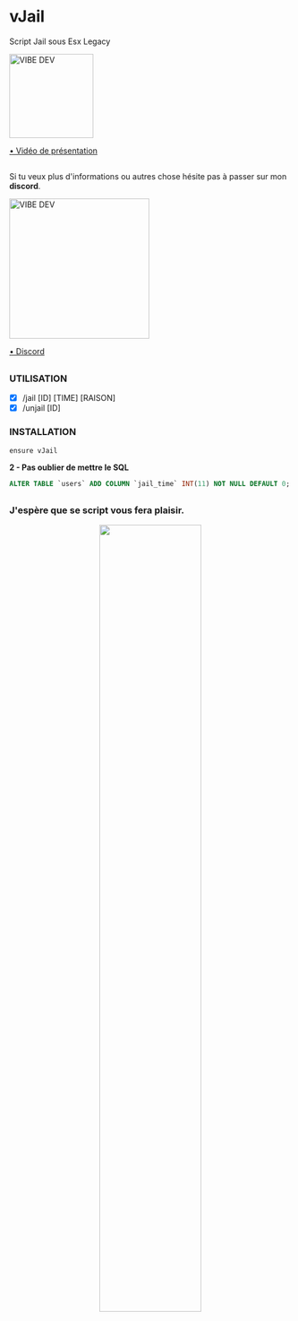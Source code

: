 # vJail
Script Jail sous Esx Legacy

<a href="https://youtu.be/hf03CAPXHGg">
<img alt="VIBE DEV" width="150px" src="https://cdn.discordapp.com/attachments/863444292579360799/909084091570343976/download_1.png" />
  
• Vidéo de présentation
</a>

##

Si tu veux plus d'informations ou autres chose hésite pas à passer sur mon **discord**.

<a href="https://discord.gg/nF9aHrSJh6">
<img alt="VIBE DEV" width="250px" src="https://cdn.discordapp.com/attachments/863444292579360799/909083496453115964/download.png" />
  
• Discord</a>

##

### UTILISATION

 - [x] /jail [ID] [TIME] [RAISON] 
 - [x] /unjail [ID]
 
### INSTALLATION

``` 
ensure vJail
```

**2 - Pas oublier de mettre le SQL**

```sql
ALTER TABLE `users` ADD COLUMN `jail_time` INT(11) NOT NULL DEFAULT 0;
```
 
 ##

### J'espère que se script vous fera plaisir.
<a href="https://discord.gg/nF9aHrSJh6">
<p align="center">
  <img align="center" width="60%" src="https://cdn.discordapp.com/attachments/863444292579360799/939981051395182702/texteplusgrand.jpg"/>
</p>
</a>
